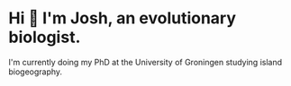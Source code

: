 # Hi :wave: I'm Josh, an evolutionary biologist.

I'm currently doing my PhD at the University of Groningen studying island biogeography.
